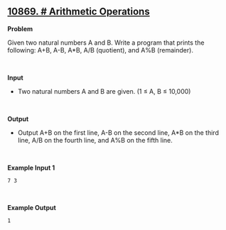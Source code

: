 ## [10869. # Arithmetic Operations](https://www.acmicpc.net/problem/10869)

**Problem**

Given two natural numbers A and B. Write a program that prints the following: A+B, A-B, A\*B, A/B (quotient), and A%B (remainder).

<br/>

**Input**

- Two natural numbers A and B are given. (1 ≤ A, B ≤ 10,000)

<br/>

**Output**

- Output A+B on the first line, A-B on the second line, A\*B on the third line, A/B on the fourth line, and A%B on the fifth line.

<br/>

**Example Input 1**

```
7 3
```

<br/>

**Example Output**

```
1
```
